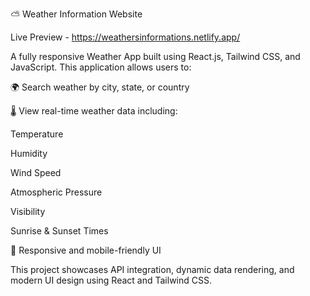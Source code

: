 ⛅ Weather Information Website

Live Preview - https://weathersinformations.netlify.app/

A fully responsive Weather App built using React.js, Tailwind CSS, and JavaScript. This application allows users to:

🌍 Search weather by city, state, or country

🌡️ View real-time weather data including:

Temperature

Humidity

Wind Speed

Atmospheric Pressure

Visibility

Sunrise & Sunset Times

📱 Responsive and mobile-friendly UI

This project showcases API integration, dynamic data rendering, and modern UI design using React and Tailwind CSS.
